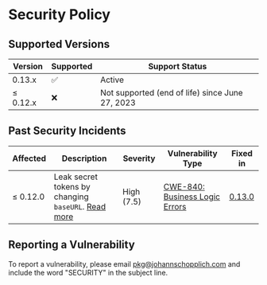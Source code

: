 # Security Policy

## Supported Versions

| Version  | Supported          | Support Status                                  |
| -------- | ------------------ | ----------------------------------------------- |
| 0.13.x   | :white_check_mark: | Active                                          |
| ≤ 0.12.x | :x:                | Not supported (end of life) since June 27, 2023 |

## Past Security Incidents

| Affected  | Description | Severity | Vulnerability Type | Fixed in |
| --- | --- | --- | --- | --- |
| ≤ 0.12.0 | Leak secret tokens by changing `baseURL`. [Read more](https://huntr.dev/bounties/4c57a3f6-0d0e-4431-9494-4a1e7b062fbf/) | High (7.5) | [CWE-840: Business Logic Errors](https://cwe.mitre.org/data/definitions/840.html) | [0.13.0](https://github.com/johannschopplich/nuxt-api-party/releases/tag/v0.13.0) |

## Reporting a Vulnerability

To report a vulnerability, please email [pkg@johannschopplich.com](mailto:pkg@johannschopplich.com) and include the word "SECURITY" in the subject line.
